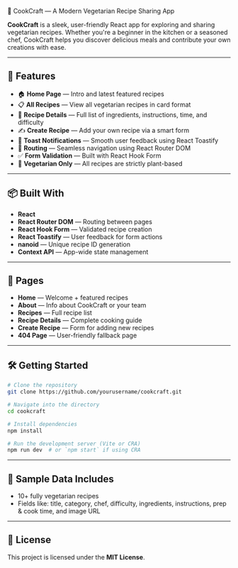 🍳 CookCraft — A Modern Vegetarian Recipe Sharing App

**CookCraft** is a sleek, user-friendly React app for exploring and sharing vegetarian recipes. Whether you're a beginner in the kitchen or a seasoned chef, CookCraft helps you discover delicious meals and contribute your own creations with ease.

---

## 🌟 Features

- 🏠 **Home Page** — Intro and latest featured recipes  
- 📋 **All Recipes** — View all vegetarian recipes in card format  
- 📖 **Recipe Details** — Full list of ingredients, instructions, time, and difficulty  
- ✍️ **Create Recipe** — Add your own recipe via a smart form  
- 📢 **Toast Notifications** — Smooth user feedback using React Toastify  
- 🔄 **Routing** — Seamless navigation using React Router DOM  
- ✅ **Form Validation** — Built with React Hook Form  
- 🥬 **Vegetarian Only** — All recipes are strictly plant-based

---

## 📦 Built With

- **React**  
- **React Router DOM** — Routing between pages  
- **React Hook Form** — Validated recipe creation  
- **React Toastify** — User feedback for form actions  
- **nanoid** — Unique recipe ID generation  
- **Context API** — App-wide state management

---

## 📄 Pages

- **Home** — Welcome + featured recipes  
- **About** — Info about CookCraft or your team  
- **Recipes** — Full recipe list  
- **Recipe Details** — Complete cooking guide  
- **Create Recipe** — Form for adding new recipes  
- **404 Page** — User-friendly fallback page

---

## 🛠️ Getting Started

```bash
# Clone the repository
git clone https://github.com/yourusername/cookcraft.git

# Navigate into the directory
cd cookcraft

# Install dependencies
npm install

# Run the development server (Vite or CRA)
npm run dev  # or `npm start` if using CRA
```

---

## 🧪 Sample Data Includes

- 10+ fully vegetarian recipes
- Fields like: title, category, chef, difficulty, ingredients, instructions, prep & cook time, and image URL

---

## 📄 License

This project is licensed under the **MIT License**.